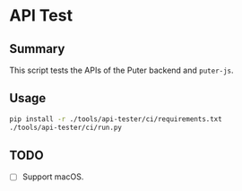 # API Test

## Summary

This script tests the APIs of the Puter backend and `puter-js`.

## Usage

```bash
pip install -r ./tools/api-tester/ci/requirements.txt
./tools/api-tester/ci/run.py
```

## TODO

- [ ] Support macOS.
